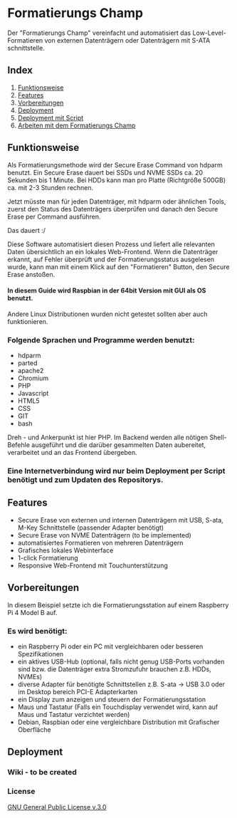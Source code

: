 # Formatierungs Champ

Der "Formatierungs Champ" vereinfacht und automatisiert das Low-Level-Formatieren von externen Datenträgern oder Datenträgern mit S-ATA schnittstelle.

## Index

1. [Funktionsweise](#funktionsweise)
2. [Features](#features) 
3. [Vorbereitungen](#vorbereitungen)
4. [Deployment](#deployment)
5. [Deployment mit Script](#deployment-mit-script)
6. [Arbeiten mit dem Formatierungs Champ](#arbeiten-mit-dem-formatierungs-champ)

## Funktionsweise

Als Formatierungsmethode wird der Secure Erase Command von hdparm benutzt. Ein Secure Erase dauert bei SSDs und NVME SSDs ca. 20 Sekunden bis 1 Minute.
Bei HDDs kann man pro Platte (Richtgröße 500GB) ca. mit 2-3 Stunden rechnen.

Jetzt müsste man für jeden Datenträger, mit hdparm oder ähnlichen Tools,
zuerst den Status des Datenträgers überprüfen und danach den Secure Erase per Command ausführen.

Das dauert :/

Diese Software automatisiert diesen Prozess und liefert alle relevanten Daten übersichtlich an ein lokales Web-Frontend.
Wenn die Datenträger erkannt, auf Fehler überprüft und der Formatierungsstatus ausgelesen wurde, kann man mit einem Klick auf den "Formatieren" Button,
den Secure Erase anstoßen.

#### In diesem Guide wird Raspbian in der 64bit Version mit GUI als OS benutzt.
Andere Linux Distributionen wurden nicht getestet sollten aber auch funktionieren.

### Folgende Sprachen und Programme werden benutzt:
- hdparm
- parted
- apache2
- Chromium
- PHP
- Javascript
- HTML5
- CSS
- GIT
- bash

Dreh - und Ankerpunkt ist hier PHP. Im Backend werden alle nötigen Shell-Befehle ausgeführt und die darüber gesammelten Daten aubereitet,
verarbeitet und an das Frontend übergeben.

### Eine Internetverbindung wird nur beim Deployment per Script benötigt und zum Updaten des Repositorys. 

## Features

- Secure Erase von externen und internen Datenträgern mit USB, S-ata, M-Key Schnittstelle (passender Adapter benötigt)
- Secure Erase von NVME Datenträgern (to be implemented)
- automatisiertes Formatieren von mehreren Datenträgern
- Grafisches lokales Webinterface
- 1-click Formatierung
- Responsive Web-Frontend mit Touchunterstützung

## Vorbereitungen

In diesem Beispiel setzte ich die Formatierungsstation auf einem Raspberry Pi 4 Model B auf.

### Es wird benötigt:
- ein Raspberry Pi oder ein PC mit vergleichbaren oder besseren Spezifikationen
- ein aktives USB-Hub (optional, falls nicht genug USB-Ports vorhanden sind bzw. die Datenträger extra Stromzufuhr brauchen z.B. HDDs, NVMEs)
- diverse Adapter für benötigte Schnittstellen z.B. S-ata -> USB 3.0 oder im Desktop bereich PCI-E Adapterkarten
- ein Display zum anzeigen und steuern der Formatierungsstation
- Maus und Tastatur (Falls ein Touchdisplay verwendet wird, kann auf Maus und Tastatur verzichtet werden)
- Debian, Raspbian oder eine vergleichbare Distribution mit Grafischer Oberfläche

## Deployment


### Wiki - to be created
### License
[GNU General Public License v.3.0](https://github.com/Kyushi-CB/formatierungs-champ/edit/master/LICENSE.md)
